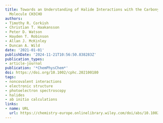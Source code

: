 ```yaml
---
title: Towards an Understanding of Halide Interactions with the Carbonyl-Containing
  Molecule CH3CHO
authors:
- Timothy R. Corkish
- Christian T. Haakansson
- Peter D. Watson
- Hayden T. Robinson
- Allan J. McKinley
- Duncan A. Wild
date: '2021-01-01'
publishDate: '2024-11-21T10:56:50.838283Z'
publication_types:
- article-journal
publication: '*ChemPhysChem*'
doi: https://doi.org/10.1002/cphc.202100180
tags:
- noncovalent interactions
- electronic structure
- photoelectron spectroscopy
- halides
- ab initio calculations
links:
- name: URL
  url: https://chemistry-europe.onlinelibrary.wiley.com/doi/abs/10.1002/cphc.202100180
---
```

